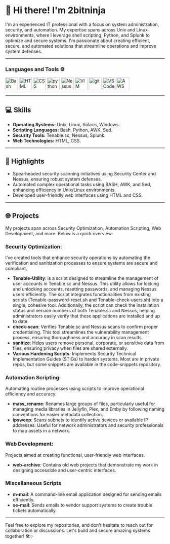 # 👋 Hi there! I'm 2bitninja

I'm an experienced IT professional with a focus on system administration, security, and automation. My expertise spans across Unix and Linux environments, where I leverage shell scripting, Python, and Splunk to optimize and secure systems. I'm passionate about creating efficient, secure, and automated solutions that streamline operations and improve system defenses.

---

### Languages and Tools ⚙️
<p align="left">
  <img src="https://www.svgrepo.com/show/353478/bash-icon.svg" alt="Bash Logo" width="40" height="40"/>  
  <img src="https://www.svgrepo.com/show/452228/html-5.svg" alt="HTML Logo" width="40" height="40"/>  
  <img src="https://www.svgrepo.com/show/452185/css-3.svg" alt="CSS Logo" width="40" height="40"/>
  <img src="https://cdn3.iconfinder.com/data/icons/logos-and-brands-adobe/512/267_Python-512.png" alt="python" width="40" height="40"/> 
  <img src="https://www.svgrepo.com/show/331601/tenable.svg" alt="Nessus Logo" width="40" height="40"/>
  <img src="https://www.svgrepo.com/show/354516/vim.svg" alt="VIM Logo" width="40" height="40"/>
  <img src="https://www.vectorlogo.zone/logos/git-scm/git-scm-icon.svg" alt="git" width="40" height="40"/>
  <img src="https://cdn.worldvectorlogo.com/logos/visual-studio-code-1.svg" alt="VSCode Logo" width="40" height="40"/>
  <img src="https://cdn.worldvectorlogo.com/logos/aws-2.svg" alt="AWS Logo" width="40" height="40"/>
</p>

---

## 💻 Skills
- **Operating Systems:** Unix, Linux, Solaris, Windows.
- **Scripting Languages:** Bash, Python, AWK, Sed.
- **Security Tools:** Tenable.sc, Nessus, Splunk.
- **Web Technologies:** HTML, CSS.

---

## 🚀 Highlights
- Spearheaded security scanning initiatives using Security Center and Nessus, ensuring robust system defenses.
- Automated complex operational tasks using BASH, AWK, and Sed, enhancing efficiency in Unix/Linux environments.
- Developed user-friendly web interfaces using HTML and CSS.

---

## 🌐 Projects
My projects span across Security Optimization, Automation Scripting, Web Development, and more. Below is a quick overview:
### Security Optimization: 
I’ve created tools that enhance security operations by automating the verification and sanitization processes to ensure systems are secure and compliant.
  - **Tenable-Utility**: is a script designed to streamline the management of user accounts in Tenable.sc and Nessus. This utility allows for locking and unlocking accounts, resetting passwords, and managing Nessus users efficiently. The script integrates functionalities from existing scripts (Tenable-password-reset.sh and Tenable-check-users.sh) into a single, cohesive tool.
Additionally, the script can check the installation status and version numbers of both Tenable.sc and Nessus, helping administrators easily verify that these applications are installed and up to date.
  - **check-scan**: Verifies Tenable.sc and Nessus scans to confirm proper credentialing. This tool streamlines the vulnerability management process, ensuring thoroughness and accuracy in scan results.
  - **sanitize**: Helps users remove personal, corporate, or sensitive data from files, ensuring privacy when files are shared externally.
  - **Various Hardening Scripts**: Implements Security Technical Implementation Guides (STIGs) to harden systems. Most are in private repos, but some snippets are available in the code-snippets repository.
  
### Automation Scripting:
Automating routine processes using scripts to improve operational efficiency and accuracy.
  - **mass_rename**: Renames large groups of files, particularly useful for managing media libraries in Jellyfin, Plex, and Emby by following naming conventions for easier metadata collection.
  - **ipsweep**: Scans subnets to identify active devices or available IP addresses. Useful for network administrators and security professionals to map assets in a network.

### Web Development: 
Projects aimed at creating functional, user-friendly web interfaces.
 - **web-archive**: Contains old web projects that demonstrate my work in designing accessible and user-centric interfaces.
### Miscellaneous Scripts
- **m-mail**: A command-line email application designed for sending emails efficiently.
- **se-mail**: Sends emails to vendor support systems to create trouble tickets automatically.
---
Feel free to explore my repositories, and don't hesitate to reach out for collaboration or discussions. Let's build and secure amazing systems together! 🛠️✨
